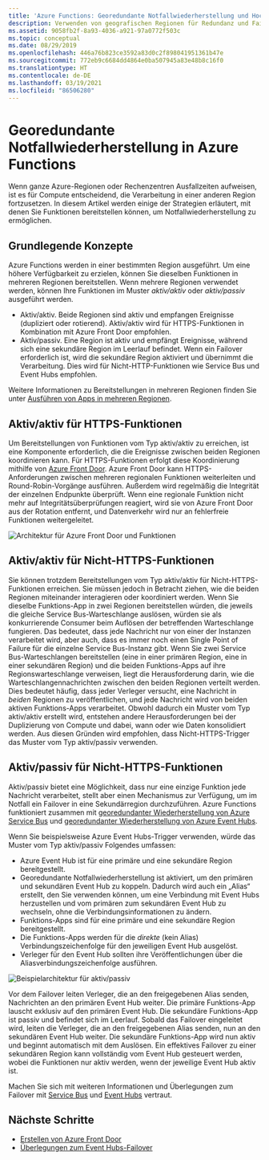 ```yaml
---
title: 'Azure Functions: Georedundante Notfallwiederherstellung und Hochverfügbarkeit'
description: Verwenden von geografischen Regionen für Redundanz und Failover in Azure Functions.
ms.assetid: 9058fb2f-8a93-4036-a921-97a0772f503c
ms.topic: conceptual
ms.date: 08/29/2019
ms.openlocfilehash: 446a76b823ce3592a83d0c2f898041951361b47e
ms.sourcegitcommit: 772eb9c6684dd4864e0ba507945a83e48b8c16f0
ms.translationtype: HT
ms.contentlocale: de-DE
ms.lasthandoff: 03/19/2021
ms.locfileid: "86506280"
---
```

# <a name="azure-functions-geo-disaster-recovery"></a>Georedundante Notfallwiederherstellung in Azure Functions

Wenn ganze Azure-Regionen oder Rechenzentren Ausfallzeiten aufweisen, ist es für Compute entscheidend, die Verarbeitung in einer anderen Region fortzusetzen.  In diesem Artikel werden einige der Strategien erläutert, mit denen Sie Funktionen bereitstellen können, um Notfallwiederherstellung zu ermöglichen.

## <a name="basic-concepts"></a>Grundlegende Konzepte

Azure Functions werden in einer bestimmten Region ausgeführt.  Um eine höhere Verfügbarkeit zu erzielen, können Sie dieselben Funktionen in mehreren Regionen bereitstellen.  Wenn mehrere Regionen verwendet werden, können Ihre Funktionen im Muster *aktiv/aktiv* oder *aktiv/passiv* ausgeführt werden.  

* Aktiv/aktiv. Beide Regionen sind aktiv und empfangen Ereignisse (dupliziert oder rotierend). Aktiv/aktiv wird für HTTPS-Funktionen in Kombination mit Azure Front Door empfohlen.
* Aktiv/passiv. Eine Region ist aktiv und empfängt Ereignisse, während sich eine sekundäre Region im Leerlauf befindet.  Wenn ein Failover erforderlich ist, wird die sekundäre Region aktiviert und übernimmt die Verarbeitung.  Dies wird für Nicht-HTTP-Funktionen wie Service Bus und Event Hubs empfohlen.

Weitere Informationen zu Bereitstellungen in mehreren Regionen finden Sie unter [Ausführen von Apps in mehreren Regionen](/azure/architecture/reference-architectures/app-service-web-app/multi-region).

## <a name="activeactive-for-https-functions"></a>Aktiv/aktiv für HTTPS-Funktionen

Um Bereitstellungen von Funktionen vom Typ aktiv/aktiv zu erreichen, ist eine Komponente erforderlich, die die Ereignisse zwischen beiden Regionen koordinieren kann.  Für HTTPS-Funktionen erfolgt diese Koordinierung mithilfe von [Azure Front Door](../frontdoor/front-door-overview.md).  Azure Front Door kann HTTPS-Anforderungen zwischen mehreren regionalen Funktionen weiterleiten und Round-Robin-Vorgänge ausführen.  Außerdem wird regelmäßig die Integrität der einzelnen Endpunkte überprüft.  Wenn eine regionale Funktion nicht mehr auf Integritätsüberprüfungen reagiert, wird sie von Azure Front Door aus der Rotation entfernt, und Datenverkehr wird nur an fehlerfreie Funktionen weitergeleitet.  

![Architektur für Azure Front Door und Funktionen](media/functions-geo-dr/front-door.png)  

## <a name="activeactive-for-non-https-functions"></a>Aktiv/aktiv für Nicht-HTTPS-Funktionen

Sie können trotzdem Bereitstellungen vom Typ aktiv/aktiv für Nicht-HTTPS-Funktionen erreichen.  Sie müssen jedoch in Betracht ziehen, wie die beiden Regionen miteinander interagieren oder koordiniert werden.  Wenn Sie dieselbe Funktions-App in zwei Regionen bereitstellen würden, die jeweils die gleiche Service Bus-Warteschlange auslösen, würden sie als konkurrierende Consumer beim Auflösen der betreffenden Warteschlange fungieren.  Das bedeutet, dass jede Nachricht nur von einer der Instanzen verarbeitet wird, aber auch, dass es immer noch einen Single Point of Failure für die einzelne Service Bus-Instanz gibt.  Wenn Sie zwei Service Bus-Warteschlangen bereitstellen (eine in einer primären Region, eine in einer sekundären Region) und die beiden Funktions-Apps auf ihre Regionswarteschlange verweisen, liegt die Herausforderung darin, wie die Warteschlangennachrichten zwischen den beiden Regionen verteilt werden.  Dies bedeutet häufig, dass jeder Verleger versucht, eine Nachricht in *beiden* Regionen zu veröffentlichen, und jede Nachricht wird von beiden aktiven Funktions-Apps verarbeitet.  Obwohl dadurch ein Muster vom Typ aktiv/aktiv erstellt wird, entstehen andere Herausforderungen bei der Duplizierung von Compute und dabei, wann oder wie Daten konsolidiert werden.  Aus diesen Gründen wird empfohlen, dass Nicht-HTTPS-Trigger das Muster vom Typ aktiv/passiv verwenden.

## <a name="activepassive-for-non-https-functions"></a>Aktiv/passiv für Nicht-HTTPS-Funktionen

Aktiv/passiv bietet eine Möglichkeit, dass nur eine einzige Funktion jede Nachricht verarbeitet, stellt aber einen Mechanismus zur Verfügung, um im Notfall ein Failover in eine Sekundärregion durchzuführen.  Azure Functions funktioniert zusammen mit [georedundanter Wiederherstellung von Azure Service Bus](../service-bus-messaging/service-bus-geo-dr.md) und [georedundanter Wiederherstellung von Azure Event Hubs](../event-hubs/event-hubs-geo-dr.md).

Wenn Sie beispielsweise Azure Event Hubs-Trigger verwenden, würde das Muster vom Typ aktiv/passiv Folgendes umfassen:

* Azure Event Hub ist für eine primäre und eine sekundäre Region bereitgestellt.
* Georedundante Notfallwiederherstellung ist aktiviert, um den primären und sekundären Event Hub zu koppeln.  Dadurch wird auch ein „Alias“ erstellt, den Sie verwenden können, um eine Verbindung mit Event Hubs herzustellen und vom primären zum sekundären Event Hub zu wechseln, ohne die Verbindungsinformationen zu ändern.
* Funktions-Apps sind für eine primäre und eine sekundäre Region bereitgestellt.
* Die Funktions-Apps werden für die *direkte* (kein Alias) Verbindungszeichenfolge für den jeweiligen Event Hub ausgelöst. 
* Verleger für den Event Hub sollten ihre Veröffentlichungen über die Aliasverbindungszeichenfolge ausführen. 

![Beispielarchitektur für aktiv/passiv](media/functions-geo-dr/active-passive.png)

Vor dem Failover leiten Verleger, die an den freigegebenen Alias senden, Nachrichten an den primären Event Hub weiter.  Die primäre Funktions-App lauscht exklusiv auf den primären Event Hub.  Die sekundäre Funktions-App ist passiv und befindet sich im Leerlauf.  Sobald das Failover eingeleitet wird, leiten die Verleger, die an den freigegebenen Alias senden, nun an den sekundären Event Hub weiter.  Die sekundäre Funktions-App wird nun aktiv und beginnt automatisch mit dem Auslösen.  Ein effektives Failover zu einer sekundären Region kann vollständig vom Event Hub gesteuert werden, wobei die Funktionen nur aktiv werden, wenn der jeweilige Event Hub aktiv ist.

Machen Sie sich mit weiteren Informationen und Überlegungen zum Failover mit [Service Bus](../service-bus-messaging/service-bus-geo-dr.md) und [Event Hubs](../event-hubs/event-hubs-geo-dr.md) vertraut.

## <a name="next-steps"></a>Nächste Schritte

* [Erstellen von Azure Front Door](../frontdoor/quickstart-create-front-door.md)
* [Überlegungen zum Event Hubs-Failover](../event-hubs/event-hubs-geo-dr.md#considerations)
